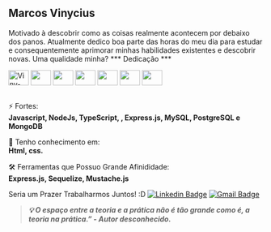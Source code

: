 ## Marcos Vinycius </br>
Motivado à descobrir como as coisas realmente acontecem por debaixo dos panos. Atualmente dedico boa parte das horas do meu dia para estudar e consequentemente aprimorar minhas habilidades existentes e descobrir novas. Uma qualidade minha? *** Dedicação ***

<div display="flex" gap="5px">
<img align="center" alt="Viny-Js" height="30" width="40" src="https://cdn.jsdelivr.net/gh/devicons/devicon/icons/javascript/javascript-original.svg" />
<img align="center" height="30" width="40" src="https://cdn.jsdelivr.net/gh/devicons/devicon/icons/nodejs/nodejs-plain.svg" />
<img align="center" height="30" width="40" src="https://cdn.jsdelivr.net/gh/devicons/devicon/icons/typescript/typescript-original.svg" />
<img align="center" height="30" width="40" src="https://cdn.jsdelivr.net/gh/devicons/devicon/icons/express/express-original-wordmark.svg" />
<img align="center" height="30" width="40" src="https://cdn.jsdelivr.net/gh/devicons/devicon/icons/mysql/mysql-plain-wordmark.svg" />
<img align="center" height="30" width="40" src="https://cdn.jsdelivr.net/gh/devicons/devicon/icons/postgresql/postgresql-plain-wordmark.svg" />
<img align="center" height="30" width="40" src="https://cdn.jsdelivr.net/gh/devicons/devicon/icons/mongodb/mongodb-plain-wordmark.svg" />
</div>

</br>

⚡ Fortes:
<br />
**Javascript, NodeJs, TypeScript, , Express.js, MySQL, PostgreSQL e MongoDB**

🧠 Tenho conhecimento em:
<br />
 **Html, css.**

🛠️ Ferramentas que Possuo Grande Afinididade:
<br />
**Express.js, Sequelize, Mustache.js**

Seria um Prazer Trabalharmos Juntos! :D
[![Linkedin Badge](https://img.shields.io/badge/-Marcos%20Vinycius-0a66c2?style=flat-square&logo=Linkedin&logoColor=white&link=https://www.linkedin.com/in/marcos-vinycius-silva-a00587234/)](https://www.linkedin.com/in/marcos-vinycius-silva-a00587234/) 
[![Gmail Badge](https://img.shields.io/badge/-vinyprog.work@gmail.com-0a66c2?style=flat-square&logo=Gmail&logoColor=white&link=https:https://www.linkedin.com/in/marcos-vinycius-silva-a00587234/)](mailto:vinyprog.work@gmail.com) 
> ***💡 O espaço entre a teoria e a prática não é tão grande como é, a teoria na prática.”
        - Autor desconhecido.***
